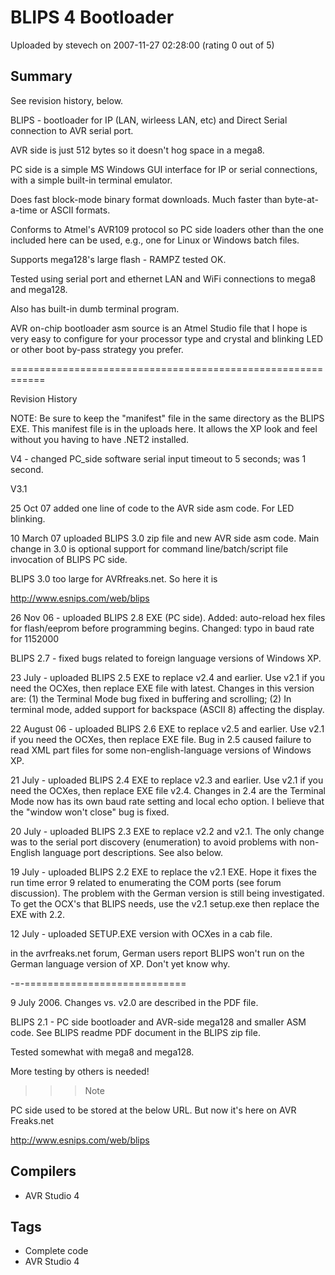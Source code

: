 # BLIPS 4 Bootloader

Uploaded by stevech on 2007-11-27 02:28:00 (rating 0 out of 5)

## Summary

See revision history, below.


BLIPS - bootloader for IP (LAN, wirleess LAN, etc) and Direct Serial connection to AVR serial port.


AVR side is just 512 bytes so it doesn't hog space in a mega8.  

PC side is a simple MS Windows GUI interface for IP or serial connections, with a simple built-in terminal emulator.


Does fast block-mode binary format downloads. Much faster than byte-at-a-time or ASCII formats.


Conforms to Atmel's AVR109 protocol so PC side loaders other than the one included here can be used, e.g., one for Linux or Windows batch files.


Supports mega128's large flash - RAMPZ tested OK.


Tested using serial port and ethernet LAN and WiFi connections to mega8 and mega128.


Also has built-in dumb terminal program.


AVR on-chip bootloader asm source is an Atmel Studio file that I hope is very easy to configure for your processor type and crystal and blinking LED or other boot by-pass strategy you prefer.  

============================================================  

Revision History


NOTE: Be sure to keep the "manifest" file in the same directory as the BLIPS EXE. This manifest file is in the uploads here. It allows the XP look and feel without you having to have .NET2 installed.


V4 - changed PC\_side software serial input timeout to 5 seconds; was 1 second.


V3.1  

25 Oct 07 added one line of code to the AVR side asm code. For LED blinking.


10 March 07 uploaded BLIPS 3.0 zip file and new AVR side asm code. Main change in 3.0 is optional support for command line/batch/script file invocation of BLIPS PC side.  

BLIPS 3.0 too large for AVRfreaks.net. So here it is  

<http://www.esnips.com/web/blips>


26 Nov 06 - uploaded BLIPS 2.8 EXE (PC side). Added: auto-reload hex files for flash/eeprom before programming begins. Changed: typo in baud rate for 1152000


BLIPS 2.7 - fixed bugs related to foreign language versions of Windows XP.


23 July - uploaded BLIPS 2.5 EXE to replace v2.4 and earlier. Use v2.1 if you need the OCXes, then replace EXE file with latest. Changes in this version are: (1) the Terminal Mode bug fixed in buffering and scrolling; (2) In terminal mode, added support for backspace (ASCII 8) affecting the display. 


22 August 06 - uploaded BLIPS 2.6 EXE to replace v2.5 and earlier. Use v2.1 if you need the OCXes, then replace EXE file. Bug in 2.5 caused failure to read XML part files for some non-english-language versions of Windows XP.


21 July - uploaded BLIPS 2.4 EXE to replace v2.3 and earlier. Use v2.1 if you need the OCXes, then replace EXE file v2.4. Changes in 2.4 are the Terminal Mode now has its own baud rate setting and local echo option. I believe that the "window won't close" bug is fixed.


20 July - uploaded BLIPS 2.3 EXE to replace v2.2 and v2.1. The only change was to the serial port discovery (enumeration) to avoid problems with non-English language port descriptions. See also below.


19 July - uploaded BLIPS 2.2 EXE to replace the v2.1 EXE. Hope it fixes the run time error 9 related to enumerating the COM ports (see forum discussion). The problem with the German version is still being investigated. To get the OCX's that BLIPS needs, use the v2.1 setup.exe then replace the EXE with 2.2.


12 July - uploaded SETUP.EXE version with OCXes in a cab file.


in the avrfreaks.net forum, German users report BLIPS won't run on the German language version of XP. Don't yet know why.  

-=-============================


9 July 2006. Changes vs. v2.0 are described in the PDF file.


BLIPS 2.1 - PC side bootloader and AVR-side mega128 and smaller ASM code. See BLIPS readme PDF document in the BLIPS zip file.


Tested somewhat with mega8 and mega128.  

More testing by others is needed!


>>> Note  

PC side used to be stored at the below URL. But now it's here on AVR Freaks.net


<http://www.esnips.com/web/blips>

## Compilers

- AVR Studio 4

## Tags

- Complete code
- AVR Studio 4
